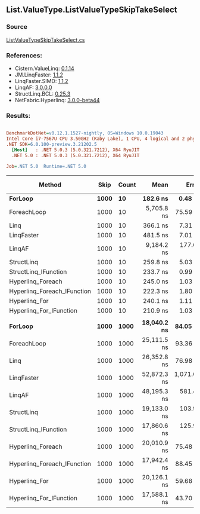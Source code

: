 ﻿## List.ValueType.ListValueTypeSkipTakeSelect

### Source
[ListValueTypeSkipTakeSelect.cs](../LinqBenchmarks/List/ValueType/ListValueTypeSkipTakeSelect.cs)

### References:
- Cistern.ValueLinq: [0.1.14](https://www.nuget.org/packages/Cistern.ValueLinq/0.1.14)
- JM.LinqFaster: [1.1.2](https://www.nuget.org/packages/JM.LinqFaster/1.1.2)
- LinqFaster.SIMD: [1.1.2](https://www.nuget.org/packages/LinqFaster.SIMD/1.0.3)
- LinqAF: [3.0.0.0](https://www.nuget.org/packages/LinqAF/3.0.0.0)
- StructLinq.BCL: [0.25.3](https://www.nuget.org/packages/StructLinq.BCL/0.25.3)
- NetFabric.Hyperlinq: [3.0.0-beta44](https://www.nuget.org/packages/NetFabric.Hyperlinq/3.0.0-beta44)

### Results:
``` ini

BenchmarkDotNet=v0.12.1.1527-nightly, OS=Windows 10.0.19043
Intel Core i7-7567U CPU 3.50GHz (Kaby Lake), 1 CPU, 4 logical and 2 physical cores
.NET SDK=6.0.100-preview.3.21202.5
  [Host]   : .NET 5.0.3 (5.0.321.7212), X64 RyuJIT
  .NET 5.0 : .NET 5.0.3 (5.0.321.7212), X64 RyuJIT

Job=.NET 5.0  Runtime=.NET 5.0  

```
|                      Method | Skip | Count |        Mean |       Error |      StdDev |      Median | Ratio | RatioSD |   Gen 0 | Gen 1 | Gen 2 | Allocated |
|---------------------------- |----- |------ |------------:|------------:|------------:|------------:|------:|--------:|--------:|------:|------:|----------:|
|                     **ForLoop** | **1000** |    **10** |    **182.6 ns** |     **0.48 ns** |     **0.42 ns** |    **182.6 ns** |  **1.00** |    **0.00** |       **-** |     **-** |     **-** |         **-** |
|                 ForeachLoop | 1000 |    10 |  5,705.8 ns |    75.59 ns |    63.12 ns |  5,681.7 ns | 31.24 |    0.38 |  0.0458 |     - |     - |      96 B |
|                        Linq | 1000 |    10 |    366.1 ns |     7.31 ns |    12.81 ns |    359.1 ns |  2.08 |    0.06 |  0.1526 |     - |     - |     320 B |
|                  LinqFaster | 1000 |    10 |    481.5 ns |     7.01 ns |     6.56 ns |    479.5 ns |  2.64 |    0.03 |  0.9975 |     - |     - |   2,088 B |
|                      LinqAF | 1000 |    10 |  9,184.2 ns |   177.68 ns |   342.33 ns |  9,189.0 ns | 48.89 |    1.59 |       - |     - |     - |         - |
|                  StructLinq | 1000 |    10 |    259.8 ns |     5.03 ns |     7.05 ns |    256.6 ns |  1.44 |    0.04 |  0.0572 |     - |     - |     120 B |
|        StructLinq_IFunction | 1000 |    10 |    233.7 ns |     0.99 ns |     0.82 ns |    233.8 ns |  1.28 |    0.00 |       - |     - |     - |         - |
|           Hyperlinq_Foreach | 1000 |    10 |    245.0 ns |     1.03 ns |     0.97 ns |    244.7 ns |  1.34 |    0.00 |       - |     - |     - |         - |
| Hyperlinq_Foreach_IFunction | 1000 |    10 |    222.3 ns |     1.80 ns |     1.68 ns |    221.6 ns |  1.22 |    0.01 |       - |     - |     - |         - |
|               Hyperlinq_For | 1000 |    10 |    240.1 ns |     1.11 ns |     1.04 ns |    240.2 ns |  1.31 |    0.01 |       - |     - |     - |         - |
|     Hyperlinq_For_IFunction | 1000 |    10 |    210.9 ns |     1.03 ns |     0.96 ns |    211.0 ns |  1.15 |    0.01 |       - |     - |     - |         - |
|                             |      |       |             |             |             |             |       |         |         |       |       |           |
|                     **ForLoop** | **1000** |  **1000** | **18,040.2 ns** |    **84.05 ns** |    **70.18 ns** | **18,028.8 ns** |  **1.00** |    **0.00** |       **-** |     **-** |     **-** |         **-** |
|                 ForeachLoop | 1000 |  1000 | 25,111.5 ns |    93.36 ns |    82.76 ns | 25,116.4 ns |  1.39 |    0.01 |  0.0305 |     - |     - |      96 B |
|                        Linq | 1000 |  1000 | 26,352.8 ns |    76.98 ns |    60.10 ns | 26,367.2 ns |  1.46 |    0.01 |  0.1526 |     - |     - |     320 B |
|                  LinqFaster | 1000 |  1000 | 52,872.3 ns | 1,071.64 ns | 3,159.76 ns | 51,040.6 ns |  2.81 |    0.06 | 90.8813 |     - |     - | 192,168 B |
|                      LinqAF | 1000 |  1000 | 48,195.3 ns |   581.40 ns |   515.40 ns | 48,102.0 ns |  2.67 |    0.03 |       - |     - |     - |         - |
|                  StructLinq | 1000 |  1000 | 19,133.0 ns |   103.92 ns |    97.21 ns | 19,123.3 ns |  1.06 |    0.01 |  0.0305 |     - |     - |     120 B |
|        StructLinq_IFunction | 1000 |  1000 | 17,860.6 ns |   125.97 ns |   117.83 ns | 17,822.5 ns |  0.99 |    0.01 |       - |     - |     - |         - |
|           Hyperlinq_Foreach | 1000 |  1000 | 20,010.9 ns |    75.48 ns |    66.91 ns | 20,001.6 ns |  1.11 |    0.01 |       - |     - |     - |         - |
| Hyperlinq_Foreach_IFunction | 1000 |  1000 | 17,942.4 ns |    88.45 ns |    82.73 ns | 17,969.8 ns |  1.00 |    0.01 |       - |     - |     - |         - |
|               Hyperlinq_For | 1000 |  1000 | 20,126.1 ns |    59.68 ns |    52.91 ns | 20,133.0 ns |  1.12 |    0.00 |       - |     - |     - |         - |
|     Hyperlinq_For_IFunction | 1000 |  1000 | 17,588.1 ns |    43.70 ns |    38.74 ns | 17,582.4 ns |  0.97 |    0.00 |       - |     - |     - |         - |
